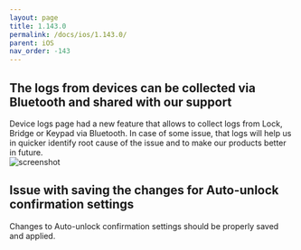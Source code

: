 ```yaml
---
layout: page
title: 1.143.0
permalink: /docs/ios/1.143.0/
parent: iOS
nav_order: -143
---
```


## The logs from devices can be collected via Bluetooth and shared with our support
Device logs page had a new feature that allows to collect logs from Lock, Bridge or Keypad via Bluetooth. In case of some issue, that logs will help us in quicker identify root cause of the issue and to make our products better in future.\
![screenshot](/tedee-release-notes/docs/ios/assets/1.143.0-ble-logs.png)

## Issue with saving the changes for Auto-unlock confirmation settings
Changes to Auto-unlock confirmation settings should be properly saved and applied.

